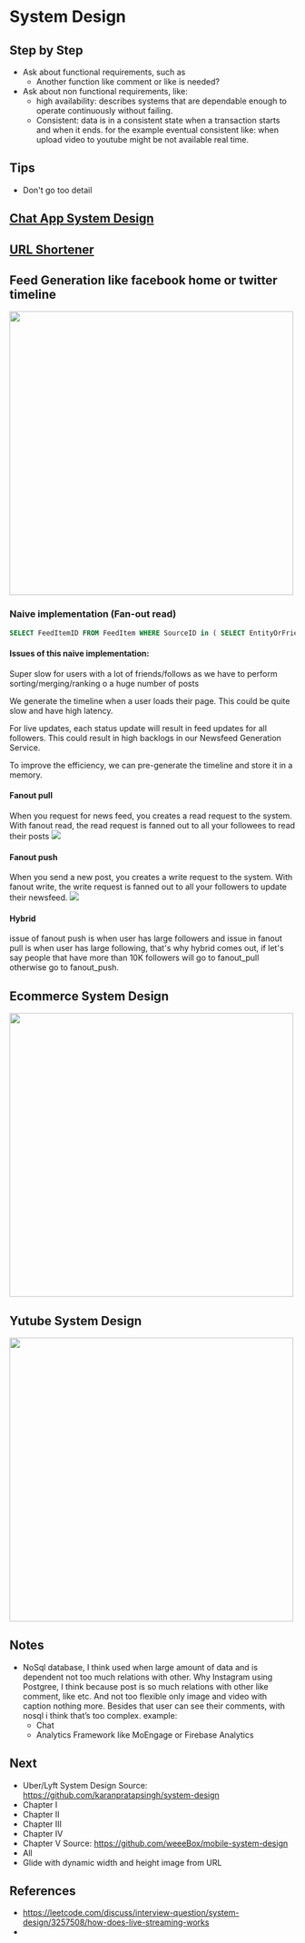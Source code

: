 # System Design

## Step by Step
- Ask about functional requirements, such as
  - Another function like comment or like is needed?
- Ask about non functional requirements, like:
  - high availability: describes systems that are dependable enough to operate continuously without failing. 
  - Consistent: data is in a consistent state when a transaction starts and when it ends. for the example eventual consistent like: when upload video to youtube might be not available real time.

## Tips
- Don't go too detail

## <a href="chatapp.md">Chat App System Design</a>
## <a href="urlshortener.md">URL Shortener</a>

## Feed Generation like facebook home or twitter timeline
<image src="assets/feed-generation.png" width="500"/>

### Naive implementation (Fan-out read)
``` sql
SELECT FeedItemID FROM FeedItem WHERE SourceID in ( SELECT EntityOrFriendID FROM UserFollow WHERE UserID = <current_user_id> ) ORDER BY CreationDate DESC LIMIT 100
```

#### Issues of this naive implementation:
Super slow for users with a lot of friends/follows as we have to perform sorting/merging/ranking o a huge number of posts

We generate the timeline when a user loads their page. This could be quite slow and have high latency.

For live updates, each status update will result in feed updates for all followers. This could result in high backlogs in our Newsfeed Generation Service.

To improve the efficiency, we can pre-generate the timeline and store it in a memory.

#### Fanout pull
When you request for news feed, you creates a read request to the system. With fanout read, the read request is fanned out to all your followees to read their posts
<image src="assets/fanout_pull.png" />

#### Fanout push
When you send a new post, you creates a write request to the system. With fanout write, the write request is fanned out to all your followers to update their newsfeed.
<image src="assets/fanout_push.png" />

#### Hybrid
issue of fanout push is when user has large followers and issue in fanout pull is when user has large following, that's why hybrid comes out, if let's say people that have more than 10K followers will go to fanout_pull otherwise go to fanout_push.

## Ecommerce System Design
<image src="assets/ecommerce_system_design.png" width="500"/>

## Yutube System Design
<image src="assets/youtube.png" width="500"/>

## Notes
- NoSql database, I think used when large amount of data and is dependent not too much relations with other. Why Instagram using Postgree, I think because post is so much relations with other like comment, like etc. And not too flexible only image and video with caption nothing more. Besides that user can see their comments, with nosql i think that’s too complex. example:
  - Chat
  - Analytics Framework like MoEngage or Firebase Analytics

## Next
- Uber/Lyft System Design
Source: https://github.com/karanpratapsingh/system-design 
- Chapter I
- Chapter II
- Chapter III
- Chapter IV
- Chapter V
Source: https://github.com/weeeBox/mobile-system-design
- All
- Glide with dynamic width and height image from URL

## References
- https://leetcode.com/discuss/interview-question/system-design/3257508/how-does-live-streaming-works
- 
